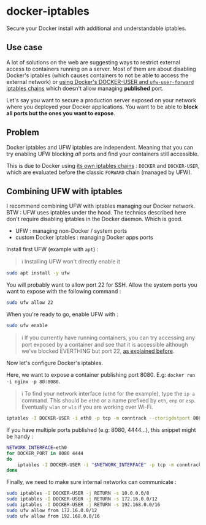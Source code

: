 # docker-iptables

Secure your Docker install with additional and understandable iptables.

## Use case

A lot of solutions on the web are suggesting ways to restrict external access to containers running on a server. Most of them are about disabling Docker's iptables (which causes containers to not be able to access the external network) or [using Docker's DOCKER-USER and `ufw-user-forward` iptables chains](https://github.com/chaifeng/ufw-docker) which doesn't allow managing **published** port.

Let's say you want to secure a production server exposed on your network where you deployed your Docker applications. You want to be able to **block all ports but the ones you want to expose**.

## Problem

Docker iptables and UFW iptables are independent. Meaning that you can try enabling UFW blocking _all_ ports and find your containers still accessible.

This is due to Docker using [its own iptables chains](https://docs.docker.com/network/iptables/#add-iptables-policies-before-dockers-rules) : `DOCKER` and `DOCKER-USER`, which are evaluated before the classic `FORWARD` chain (managed by UFW).

## Combining UFW with iptables

I recommend combining UFW with iptables managing our Docker network. BTW : UFW uses iptables under the hood. The technics described here don't require disabling iptables in the Docker daemon. Which is good.

- UFW : managing non-Docker / system ports
- custom Docker iptables : managing Docker apps ports

Install first UFW (example with `apt`) :

> :information_source: Installing UFW won't directly enable it

```bash
sudo apt install -y ufw
```

You will probably want to allow port 22 for SSH. Allow the system ports you want to expose with the following command :

```bash
sudo ufw allow 22
```

When you're ready to go, enable UFW with :

```bash
sudo ufw enable
```

> :information_source: If you currently have running containers, you can try accessing any port exposed by a container and see that it is accessible although we've blocked EVERTHING but port 22, [as explained before](#problem).

Now let's configure Docker's iptables.

Here, we want to expose a container publishing port 8080. E.g: `docker run -i nginx -p 80:8080`.

> :information_source: To find your network interface (`eth0` for the example), type the `ip a` command. This should be `eth0` or a name prefixed by `eth`, `enp` or `esp`. Eventually `wlan` or `wls` if you are working over Wi-Fi.

```bash
iptables -I DOCKER-USER -i eth0 -p tcp -m conntrack --ctorigdstport 8080 -j ACCEPT
```

If you have multiple ports published (e.g: 8080, 4444...), this snippet might be handy :

```bash
NETWORK_INTERFACE=eth0
for DOCKER_PORT in 8080 4444
do
    iptables -I DOCKER-USER -i "$NETWORK_INTERFACE" -p tcp -m conntrack --ctorigdstport $DOCKER_PORT -j ACCEPT
done
```

Finally, we need to make sure internal networks can communicate :

```bash
sudo iptables -I DOCKER-USER -j RETURN -s 10.0.0.0/8
sudo iptables -I DOCKER-USER -j RETURN -s 172.16.0.0/12
sudo iptables -I DOCKER-USER -j RETURN -s 192.168.0.0/16
sudo ufw allow from 172.16.0.0/12
sudo ufw allow from 192.168.0.0/16
```
